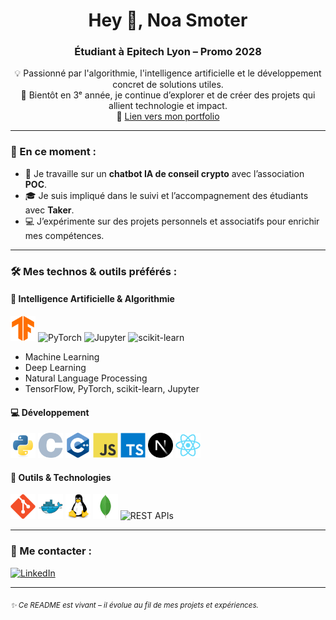 <h1 align="center">Hey 👋, Noa Smoter</h1>
<h3 align="center">Étudiant à Epitech Lyon – Promo 2028</h3>

<p align="center">
💡 Passionné par l'algorithmie, l'intelligence artificielle et le développement concret de solutions utiles.<br>
🎯 Bientôt en 3ᵉ année, je continue d’explorer et de créer des projets qui allient technologie et impact.<br>
🔗 <a href="https://noasmoter.com">Lien vers mon portfolio</a>
</p>

---

### 🚀 En ce moment :
- 🔬 Je travaille sur un **chatbot IA de conseil crypto** avec l’association <strong>POC</strong>.
- 🎓 Je suis impliqué dans le suivi et l’accompagnement des étudiants avec <strong>Taker</strong>.
- 💻 J’expérimente sur des projets personnels et associatifs pour enrichir mes compétences.

---

### 🛠️ Mes technos & outils préférés :
#### 🧠 **Intelligence Artificielle & Algorithmie**
<p align="left">
  <img src="https://raw.githubusercontent.com/devicons/devicon/master/icons/tensorflow/tensorflow-original.svg" alt="TensorFlow" width="40"/>
  <img src="https://pytorch.org/assets/images/logo.png" alt="PyTorch" width="40"/>
  <img src="https://upload.wikimedia.org/wikipedia/commons/3/38/Jupyter_logo.svg" alt="Jupyter" width="40"/>
  <img src="https://upload.wikimedia.org/wikipedia/commons/3/31/Scikit_learn_logo_small.svg" alt="scikit-learn" width="40"/>
</p>
<ul>
  <li>Machine Learning</li>
  <li>Deep Learning</li>
  <li>Natural Language Processing</li>
  <li>TensorFlow, PyTorch, scikit-learn, Jupyter</li>
</ul>

#### 💻 **Développement**
<p align="left">
  <img src="https://raw.githubusercontent.com/devicons/devicon/master/icons/python/python-original.svg" alt="Python" width="40"/>
  <img src="https://raw.githubusercontent.com/devicons/devicon/master/icons/c/c-original.svg" alt="C" width="40"/>
  <img src="https://raw.githubusercontent.com/devicons/devicon/master/icons/cplusplus/cplusplus-original.svg" alt="C++" width="40"/>
  <img src="https://raw.githubusercontent.com/devicons/devicon/master/icons/javascript/javascript-original.svg" alt="JS" width="40"/>
  <img src="https://raw.githubusercontent.com/devicons/devicon/master/icons/typescript/typescript-original.svg" alt="TS" width="40"/>
  <img src="https://raw.githubusercontent.com/devicons/devicon/master/icons/nextjs/nextjs-original.svg" alt="Next.js" width="40"/>
  <img src="https://raw.githubusercontent.com/devicons/devicon/master/icons/react/react-original.svg" alt="React" width="40"/>
</p>

#### 🔧 **Outils & Technologies**
<p align="left">
  <img src="https://raw.githubusercontent.com/devicons/devicon/master/icons/git/git-original.svg" alt="Git" width="40"/>
  <img src="https://raw.githubusercontent.com/devicons/devicon/master/icons/docker/docker-original.svg" alt="Docker" width="40"/>
  <img src="https://raw.githubusercontent.com/devicons/devicon/master/icons/linux/linux-original.svg" alt="Linux" width="40"/>
  <img src="https://raw.githubusercontent.com/devicons/devicon/master/icons/mongodb/mongodb-original.svg" alt="MongoDB" width="40"/>
  <img src="https://img.icons8.com/external-tal-revivo-color-tal-revivo/96/000000/external-rest-api-is-an-application-programming-interface-that-conforms-to-the-rest-architectural-style-logo-color-tal-revivo.png" alt="REST APIs" width="40"/>
</p>

---

### 🤝 Me contacter :
<p align="left">
  <a href="https://linkedin.com/in/noa-smoter" target="_blank"><img src="https://raw.githubusercontent.com/rahuldkjain/github-profile-readme-generator/master/src/images/icons/Social/linked-in-alt.svg" alt="LinkedIn" width="30"/></a>
</p>

---

<sub><i>✨ Ce README est vivant – il évolue au fil de mes projets et expériences.</i></sub>
